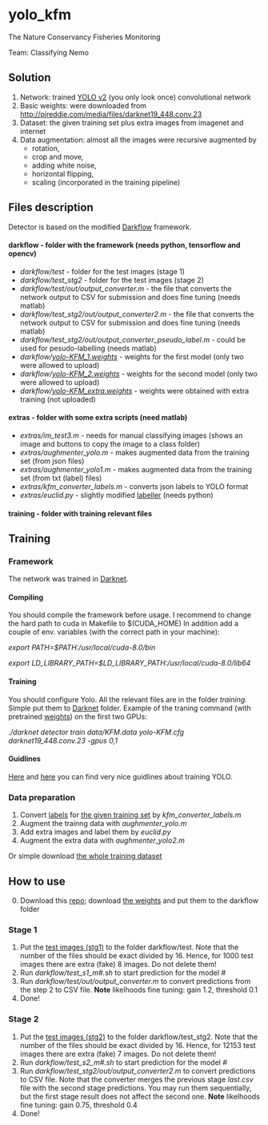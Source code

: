 # yolo_kfm
The Nature Conservancy Fisheries Monitoring

Team: Classifying Nemo

## Solution
1. Network: trained [YOLO v2](https://pjreddie.com/darknet/yolo/) (you only look once) convolutional network 
2. Basic weights: were downloaded from http://pjreddie.com/media/files/darknet19_448.conv.23
3. Dataset: the given training set plus extra images from imagenet and internet
4. Data augmentation: almost all the images were recursive augmented by 
	- rotation,
	- crop and move,
	- adding white noise,
	- horizontal flipping,
	- scaling (incorporated in the training pipeline)

## Files description
Detector is based on the modified [Darkflow](https://github.com/thtrieu/darkflow) framework.
#### darkflow - folder with the framework (needs python, tensorflow and opencv)
- *darkflow/test* - folder for the test images (stage 1)
- *darkflow/test_stg2* - folder for the test images (stage 2)
- *darkflow/test/out/output_converter.m* - the file that converts the network output to CSV for submission and does fine tuning (needs matlab)
- *darkflow/test_stg2/out/output_converter2.m* - the file that converts the network output to CSV for submission and does fine tuning (needs matlab)
- *darkflow/test_stg2/out/output_converter_pseudo_label.m* - could be used for pesudo-labelling (needs matlab)
- *darkflow/[yolo-KFM_1.weights](https://drive.google.com/drive/folders/0BwYTO3UZXciuYWUtQ1FvUzc5MWM?usp=sharing)* - weights for the first model (only two were allowed to upload)
- *darkflow/[yolo-KFM_2.weights](https://drive.google.com/drive/folders/0BwYTO3UZXciuYWUtQ1FvUzc5MWM?usp=sharing)* - weights for the second model (only two were allowed to upload)
- *darkflow/[yolo-KFM_extra.weights](https://drive.google.com/drive/folders/0BwYTO3UZXciuYWUtQ1FvUzc5MWM?usp=sharing)* - weights were obtained with extra training (not uploaded)
#### extras - folder with some extra scripts (need matlab)
- *extras/im_test3.m* - needs for manual classifying images (shows an image and buttons to copy the image to a class folder)
- *extras/aughmenter_yolo.m* - makes augmented data from the training set (from json files)
- *extras/aughmenter_yolo1.m* - makes augmented data from the training set (from txt (label) files)
- *extras/kfm_converter_labels.m* - converts json labels to YOLO format
- *extras/euclid.py* - slightly modified [labeller](https://github.com/prabindh/euclid) (needs python)
#### training - folder with training relevant files

## Training
### Framework
The network was trained in [Darknet](https://github.com/prabindh/darknet).
#### Compiling
You should compile the framework before usage. 
I recommend to change the hard path to cuda in Makefile to $(CUDA_HOME)
In addition add a couple of env. variables (with the correct path in your machine):

*export PATH=$PATH:/usr/local/cuda-8.0/bin*

*export LD_LIBRARY_PATH=$LD_LIBRARY_PATH:/usr/local/cuda-8.0/lib64*

#### Training
You should configure Yolo. All the relevant files are in the folder _training_. Simple put them to [Darknet](https://github.com/prabindh/darknet) folder.
Example of the traning command (with pretrained [weights](http://pjreddie.com/media/files/darknet19_448.conv.23)) on the first two GPUs:

*./darknet detector train data/KFM.data yolo-KFM.cfg darknet19_448.conv.23 -gpus 0,1*

#### Guidlines
[Here](https://github.com/prabindh/darknet) and [here](https://github.com/AlexeyAB/darknet) you can find very nice guidlines about training YOLO.


### Data preparation
1) Convert [labels](https://github.com/autoliuweijie/Kaggle/tree/master/NCFM/datasets) for [the given training set](https://www.kaggle.com/c/the-nature-conservancy-fisheries-monitoring/download/train.zip) by *kfm_converter_labels.m*
2) Augment the trainng data with _aughmenter_yolo.m_
3) Add extra images and label them by _euclid.py_
4) Augment the extra data with *aughmenter_yolo2.m*

Or simple download [the whole training dataset](https://drive.google.com/drive/folders/0BwYTO3UZXciuYWUtQ1FvUzc5MWM?usp=sharing)

## How to use
0) Download this [repo](https://github.com/dpogosov/yolo_kfm.git); download [the weights](https://drive.google.com/drive/folders/0BwYTO3UZXciuYWUtQ1FvUzc5MWM?usp=sharing) and put them to the darkflow folder

### Stage 1
1) Put the [test images (stg1)](https://www.kaggle.com/c/the-nature-conservancy-fisheries-monitoring/download/test_stg1.zip) to the folder darkflow/test. 
Note that the number of the files should be exact divided by 16. Hence, for 1000 test images there are extra (fake) 8 images. Do not delete them!
2) Run *darkflow/test_s1_m#.sh* to start prediction for the model *#*
3) Run *darkflow/test/out/output_converter.m* to convert predictions from the step 2 to CSV file. **Note** likelhoods fine tuning: gain 1.2, threshold 0.1
4) Done!

### Stage 2
1) Put the [test images (stg2)](https://www.kaggle.com/c/the-nature-conservancy-fisheries-monitoring/download/test_stg2.7z) to the folder darkflow/test_stg2. 
Note that the number of the files should be exact divided by 16. Hence, for 12153 test images there are extra (fake) 7 images. Do not delete them!
2) Run *darkflow/test_s2_m#.sh* to start prediction for the model *#*
3) Run *darkflow/test_stg2/out/output_converter2.m* to convert predictions to CSV file. Note that the converter merges the previous stage *last.csv* file with the second stage predictions. You may run them sequentially, but the first stage result does not affect the second one. **Note** likelhoods fine tuning: gain 0.75, threshold 0.4
4) Done!
